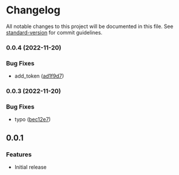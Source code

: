 # Changelog

All notable changes to this project will be documented in this file. See [standard-version](https://github.com/conventional-changelog/standard-version) for commit guidelines.

### 0.0.4 (2022-11-20)


### Bug Fixes

* add_token ([ad1f9d7](https://github.com/cloudinary/playwright-automation-sdk/commit/ad1f9d71c13d90a782610abe956f639faddb368d))

### 0.0.3 (2022-11-20)


### Bug Fixes

* typo ([bec12e7](https://github.com/cloudinary/playwright-automation-sdk/commit/bec12e7d47b11fddf1929f81df42dc518888b4ad))

## 0.0.1

### Features

* Initial release
